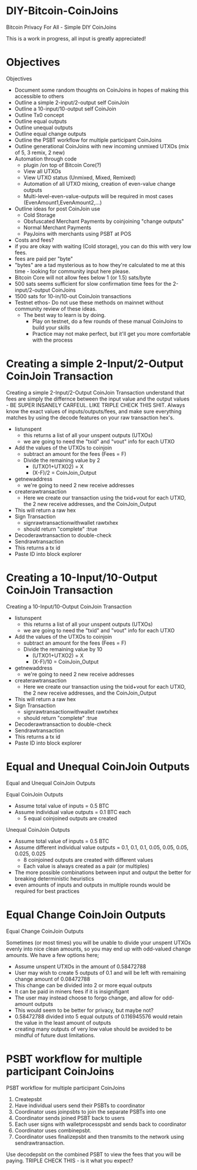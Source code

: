 # DIY-Bitcoin-CoinJoins
Bitcoin Privacy For All - Simple DIY CoinJoins 

This is a work in progress, all input is greatly appreciated!

# Objectives

Objectives
- Document some random thoughts on CoinJoins in hopes of making this accessible to others
- Outline a simple 2-input/2-output self CoinJoin
- Outline a 10-input/10-output self CoinJoin
- Outline Tx0 concept
- Outline equal outputs
- Outline unequal outputs
- Outline equal change outputs
- Outline the PSBT workflow for multiple participant CoinJoins
- Outline generational CoinJoins with new incoming unmixed UTXOs (mix of 5, 3 remix, 2 new)
- Automation through code
  - plugin /on top of Bitcoin Core(?)
  - View all UTXOs
  - View UTXO status (Unmixed, Mixed, Remixed)
  - Automation of all UTXO mixing, creation of even-value change outputs
   - Multi-level-even-value-outputs will be required in most cases (EvenAmount1,EvenAmount2,...)
- Outline ideas for post CoinJoin use
  - Cold Storage
  - Obsfuscated Merchant Payments by coinjoining "change outputs"
  - Normal Merchant Payments
  - PayJoins with merchants using PSBT at POS
- Costs and fees?
- if you are okay with waiting (Cold storage), you can do this with very low fees. 
- fees are paid per "byte" 
- "bytes" are a tad mysterious as to how they're calculated to me at this time - looking for community input here please.
 - Bitcoin Core will not allow fees below 1 (or 1.5) sats/byte
 - 500 sats seems sufficient for slow confirmation time fees for the 2-input/2-output CoinJoins
 - 1500 sats for 10-in/10-out CoinJoin transactions
- Testnet ethos- Do not use these methods on mainnet without community review of these ideas.
  - The best way to learn is by doing. 
    - Play on testnet, do a few rounds of these manual CoinJoins to build your skills
    - Practice may not make perfect, but it'll get you more comfortable with the process

# Creating a simple 2-Input/2-Output CoinJoin Transaction

Creating a simple 2-Input/2-Output CoinJoin Transaction
understand that fees are simply the differnce between the input value and the output values - BE SUPER INSANELY CARFEUL. LIKE TRIPLE CHECK THIS SHIT. Always know the exact values of inputs/outputs/fees, and make sure everything matches by using the decode features on your raw transaction hex's.

- listunspent
  - this returns a list of all your unspent outputs (UTXOs)
  - we are going to need the "txid" and "vout" info for each UTXO
- Add the values of the UTXOs to coinjoin
  - subtract an amount for the fees (Fees = F)
  - Divide the remaining value by 2
    - (UTXO1+UTXO2) = X
    - (X-F)/2 = CoinJoin_Output
- getnewaddress
  - we're going to need 2 new receive addresses
- createrawtransaction
  - Here we create our transaction using the txid+vout for each UTXO, the 2 new receive addresses, and the CoinJoin_Output
- This will return a raw hex
- Sign Transaction
  - signrawtransactionwithwallet rawtxhex
  - should return "complete" :true
- Decoderawtransaction to double-check
- Sendrawtransaction
- This returns a tx id
- Paste ID into block explorer

# Creating a 10-Input/10-Output CoinJoin Transaction

Creating a 10-Input/10-Output CoinJoin Transaction
- listunspent
  - this returns a list of all your unspent outputs (UTXOs)
  - we are going to need the "txid" and "vout" info for each UTXO
- Add the values of the UTXOs to coinjoin
  - subtract an amount for the fees (Fees = F)
  - Divide the remaining value by 10
    - (UTXO1+UTXO2) = X
    - (X-F)/10 = CoinJoin_Output
- getnewaddress
  - we're going to need 2 new receive addresses
- createrawtransaction
  - Here we create our transaction using the txid+vout for each UTXO, the 2 new receive addresses, and the CoinJoin_Output
- This will return a raw hex
- Sign Transaction
  - signrawtransactionwithwallet rawtxhex
  - should return "complete" :true
- Decoderawtransaction to double-check
- Sendrawtransaction
- This returns a tx id
- Paste ID into block explorer

# Equal and Unequal CoinJoin Outputs

Equal and Unequal CoinJoin Outputs

Equal CoinJoin Outputs
- Assume total value of inputs = 0.5 BTC
- Assume individual value outputs = 0.1 BTC each
    - 5 equal coinjoined outputs are created
    
Unequal CoinJoin Outputs
- Assume total value of inputs = 0.5 BTC
- Assume different individual value outputs = 0.1, 0.1, 0.1, 0.05, 0.05, 0.05, 0.025, 0.025
    - 8 coinjoined outputs are created with different values
    - Each value is always created as a pair (or multiples)
 - The more possible combinations between input and output the better for breaking deterministic heuristics
- even amounts of inputs and outputs in multiple rounds would be required for best practices
    
# Equal Change CoinJoin Outputs

Equal Change CoinJoin Outputs

Sometimes (or most times) you will be unable to divide your unspent UTXOs evenly into nice clean amounts, so you may end up with odd-valued change amounts. We have a few options here;
- Assume unspent UTXOs in the amount of 0.58472788
 - User may wish to create 5 outputs of 0.1 and will be left with remaining change amount of 0.08472788
  - This change can be divided into 2 or more equal outputs
  - It can be paid in miners fees if it is insignifigant
  - The user may instead choose to forgo change, and allow for odd-amount outputs
   - This would seem to be better for privacy, but maybe not?
   - 0.58472788 divided into 5 equal outputs of 0.116945576‬ would retain the value in the least amount of outputs
   - creating many outputs of very low value should be avoided to be mindful of future dust limitations.
   
# PSBT workflow for multiple participant CoinJoins

PSBT workflow for multiple participant CoinJoins
 1. Createpsbt
 2. Have individual users send their PSBTs to coordinator
 3. Coordinator uses joinpsbts to join the separate PSBTs into one
 4. Coordinator sends joined PSBT back to users
 5. Each user signs with walletprocesspsbt and sends back to coordinator
 6. Coordinator uses combinepsbt.
 7. Coordinator uses finalizepsbt and then transmits to the network using sendrawtransaction.
 
Use decodepsbt on the combined PSBT to view the fees that you will be paying. TRIPLE CHECK THIS - is it what you expect?
